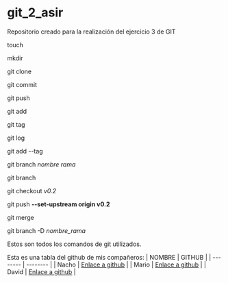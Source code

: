 # git_2_asir
Repositorio creado para la realización del ejercicio 3 de GIT

touch

mkdir

git clone

git commit

git push

git add

git tag

git log

git add --tag

git branch *nombre rama*

git branch

git checkout *v0.2*

git push **--set-upstream origin v0.2**

git merge

git branch -D *nombre_rama*

Estos son todos los comandos de git utilizados.

Esta es una tabla del github de mis compañeros:
| NOMBRE | GITHUB |
| -------- | -------- |
| Nacho | [Enlace a github](https://github.com/jrodrob861/git_2_asir) |
| Mario | [Enlace a github](https://github.com/Mromvar767/git_2_asir) |
| David | [Enlace a github](https://github.com/Davalomal/Git_2_asir) |

